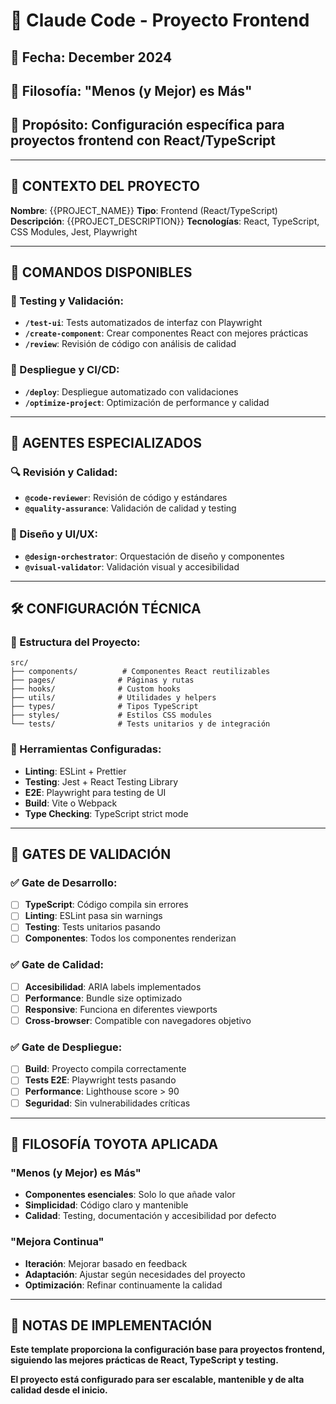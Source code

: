 # 🎨 Claude Code - Proyecto Frontend

## 📅 **Fecha**: December 2024
## 🚗 **Filosofía**: "Menos (y Mejor) es Más"
## 🎯 **Propósito**: Configuración específica para proyectos frontend con React/TypeScript

---

## 🎯 **CONTEXTO DEL PROYECTO**

**Nombre**: {{PROJECT_NAME}}
**Tipo**: Frontend (React/TypeScript)
**Descripción**: {{PROJECT_DESCRIPTION}}
**Tecnologías**: React, TypeScript, CSS Modules, Jest, Playwright

---

## 🚀 **COMANDOS DISPONIBLES**

### **🧪 Testing y Validación:**
- **`/test-ui`**: Tests automatizados de interfaz con Playwright
- **`/create-component`**: Crear componentes React con mejores prácticas
- **`/review`**: Revisión de código con análisis de calidad

### **🚀 Despliegue y CI/CD:**
- **`/deploy`**: Despliegue automatizado con validaciones
- **`/optimize-project`**: Optimización de performance y calidad

---

## 🤖 **AGENTES ESPECIALIZADOS**

### **🔍 Revisión y Calidad:**
- **`@code-reviewer`**: Revisión de código y estándares
- **`@quality-assurance`**: Validación de calidad y testing

### **🎨 Diseño y UI/UX:**
- **`@design-orchestrator`**: Orquestación de diseño y componentes
- **`@visual-validator`**: Validación visual y accesibilidad

---

## 🛠️ **CONFIGURACIÓN TÉCNICA**

### **📁 Estructura del Proyecto:**
```
src/
├── components/          # Componentes React reutilizables
├── pages/              # Páginas y rutas
├── hooks/              # Custom hooks
├── utils/              # Utilidades y helpers
├── types/              # Tipos TypeScript
├── styles/             # Estilos CSS modules
└── tests/              # Tests unitarios y de integración
```

### **🔧 Herramientas Configuradas:**
- **Linting**: ESLint + Prettier
- **Testing**: Jest + React Testing Library
- **E2E**: Playwright para testing de UI
- **Build**: Vite o Webpack
- **Type Checking**: TypeScript strict mode

---

## 🚨 **GATES DE VALIDACIÓN**

### **✅ Gate de Desarrollo:**
- [ ] **TypeScript**: Código compila sin errores
- [ ] **Linting**: ESLint pasa sin warnings
- [ ] **Testing**: Tests unitarios pasando
- [ ] **Componentes**: Todos los componentes renderizan

### **✅ Gate de Calidad:**
- [ ] **Accesibilidad**: ARIA labels implementados
- [ ] **Performance**: Bundle size optimizado
- [ ] **Responsive**: Funciona en diferentes viewports
- [ ] **Cross-browser**: Compatible con navegadores objetivo

### **✅ Gate de Despliegue:**
- [ ] **Build**: Proyecto compila correctamente
- [ ] **Tests E2E**: Playwright tests pasando
- [ ] **Performance**: Lighthouse score > 90
- [ ] **Seguridad**: Sin vulnerabilidades críticas

---

## 🚀 **FILOSOFÍA TOYOTA APLICADA**

### **"Menos (y Mejor) es Más"**
- **Componentes esenciales**: Solo lo que añade valor
- **Simplicidad**: Código claro y mantenible
- **Calidad**: Testing, documentación y accesibilidad por defecto

### **"Mejora Continua"**
- **Iteración**: Mejorar basado en feedback
- **Adaptación**: Ajustar según necesidades del proyecto
- **Optimización**: Refinar continuamente la calidad

---

## 📝 **NOTAS DE IMPLEMENTACIÓN**

**Este template proporciona la configuración base para proyectos frontend, siguiendo las mejores prácticas de React, TypeScript y testing.**

**El proyecto está configurado para ser escalable, mantenible y de alta calidad desde el inicio.**

